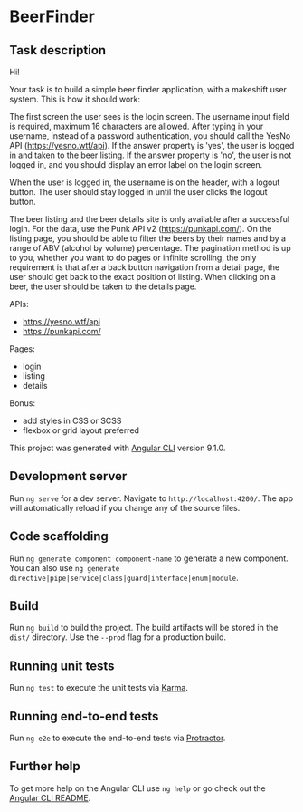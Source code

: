 # BeerFinder

## Task description

Hi!

Your task is to build a simple beer finder application, with a makeshift user system. This is how it should work:

The first screen the user sees is the login screen. The username input field is required, maximum 16 characters are allowed. After typing in your username, instead of a password authentication, you should call the YesNo API (https://yesno.wtf/api). If the answer property is 'yes', the user is logged in and taken to the beer listing. If the answer property is 'no', the user is not logged in, and you should display an error label on the login screen.

When the user is logged in, the username is on the header, with a logout button. The user should stay logged in until the user clicks the logout button.

The beer listing and the beer details site is only available after a successful login. For the data, use the Punk API v2 (https://punkapi.com/). On the listing page, you should be able to filter the beers by their names and by a range of ABV (alcohol by volume) percentage. The pagination method is up to you, whether you want to do pages or infinite scrolling, the only requirement is that after a back button navigation from a detail page, the user should get back to the exact position of listing. When clicking on a beer, the user should be taken to the details page.

APIs:

- https://yesno.wtf/api
- https://punkapi.com/

Pages:

- login
- listing
- details

Bonus:

- add styles in CSS or SCSS
- flexbox or grid layout preferred

This project was generated with [Angular CLI](https://github.com/angular/angular-cli) version 9.1.0.

## Development server

Run `ng serve` for a dev server. Navigate to `http://localhost:4200/`. The app will automatically reload if you change any of the source files.

## Code scaffolding

Run `ng generate component component-name` to generate a new component. You can also use `ng generate directive|pipe|service|class|guard|interface|enum|module`.

## Build

Run `ng build` to build the project. The build artifacts will be stored in the `dist/` directory. Use the `--prod` flag for a production build.

## Running unit tests

Run `ng test` to execute the unit tests via [Karma](https://karma-runner.github.io).

## Running end-to-end tests

Run `ng e2e` to execute the end-to-end tests via [Protractor](http://www.protractortest.org/).

## Further help

To get more help on the Angular CLI use `ng help` or go check out the [Angular CLI README](https://github.com/angular/angular-cli/blob/master/README.md).
